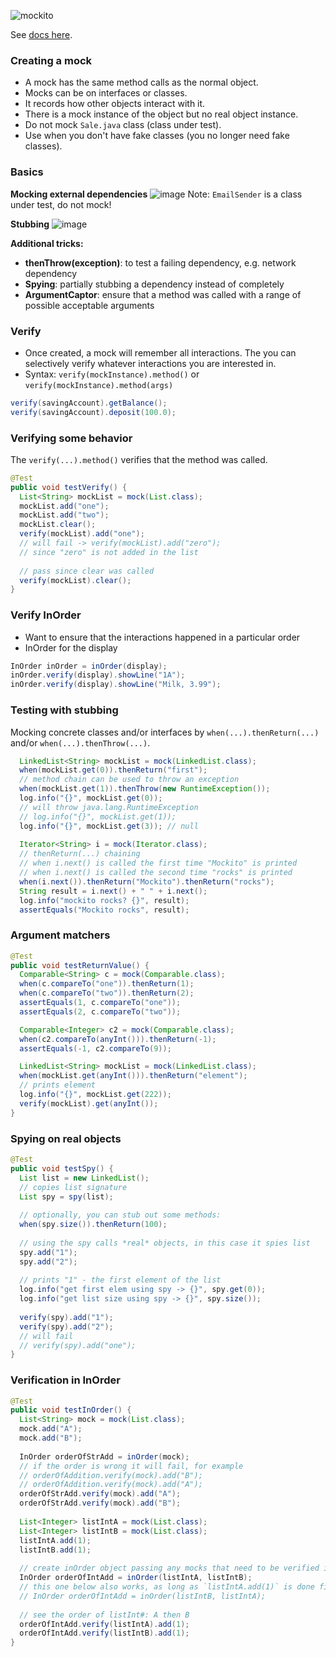 ![mockito](https://user-images.githubusercontent.com/5623994/51096961-83783980-178e-11e9-9966-e3f0b5ddc390.png)

See [docs here](http://static.javadoc.io/org.mockito/mockito-core/2.13.0/org/mockito/Mockito.html).

### Creating a mock
- A mock has the same method calls as the normal object.
- Mocks can be on interfaces or classes.
- It records how other objects interact with it.
- There is a mock instance of the object but no real object instance.
- Do not mock `Sale.java` class (class under test).
- Use when you don't have fake classes (you no longer need fake classes).

### Basics
**Mocking external dependencies**
![image](https://user-images.githubusercontent.com/5623994/52521689-e1daef80-2c48-11e9-8c8c-fd9233dc5a4b.png)
Note: `EmailSender` is a class under test, do not mock!

**Stubbing**
![image](https://user-images.githubusercontent.com/5623994/52521698-f7e8b000-2c48-11e9-92fd-b99f9ec893f8.png)

**Additional tricks:**
- __thenThrow(exception)__: to test a failing dependency, e.g. network dependency
- __Spying__: partially stubbing a dependency instead of completely
- __ArgumentCaptor__: ensure that a method was called with a range of possible acceptable arguments

### Verify
- Once created, a mock will remember all interactions. The you can selectively verify whatever interactions you are interested in.
- Syntax: `verify(mockInstance).method()` or `verify(mockInstance).method(args)`
```java
verify(savingAccount).getBalance();
verify(savingAccount).deposit(100.0);
```

### Verifying some behavior
The `verify(...).method()` verifies that the method was called.
```java
@Test
public void testVerify() {
  List<String> mockList = mock(List.class);
  mockList.add("one");
  mockList.add("two");
  mockList.clear();
  verify(mockList).add("one");
  // will fail -> verify(mockList).add("zero");
  // since "zero" is not added in the list
  
  // pass since clear was called
  verify(mockList).clear();
}
```

### Verify InOrder
- Want to ensure that the interactions happened in a particular order
- InOrder for the display
```java
InOrder inOrder = inOrder(display);
inOrder.verify(display).showLine("1A");
inOrder.verify(display).showLine("Milk, 3.99");
```

### Testing with **stubbing**
Mocking concrete classes and/or interfaces by `when(...).thenReturn(...)` and/or `when(...).thenThrow(...)`.
```java
  LinkedList<String> mockList = mock(LinkedList.class);
  when(mockList.get(0)).thenReturn("first");
  // method chain can be used to throw an exception
  when(mockList.get(1)).thenThrow(new RuntimeException());
  log.info("{}", mockList.get(0));
  // will throw java.lang.RuntimeException
  // log.info("{}", mockList.get(1));
  log.info("{}", mockList.get(3)); // null
  
  Iterator<String> i = mock(Iterator.class);
  // thenReturn(...) chaining
  // when i.next() is called the first time "Mockito" is printed
  // when i.next() is called the second time "rocks" is printed
  when(i.next()).thenReturn("Mockito").thenReturn("rocks");
  String result = i.next() + " " + i.next();
  log.info("mockito rocks? {}", result);
  assertEquals("Mockito rocks", result);
```

### Argument matchers
```java
@Test
public void testReturnValue() {
  Comparable<String> c = mock(Comparable.class);
  when(c.compareTo("one")).thenReturn(1);
  when(c.compareTo("two")).thenReturn(2);
  assertEquals(1, c.compareTo("one"));
  assertEquals(2, c.compareTo("two"));

  Comparable<Integer> c2 = mock(Comparable.class);
  when(c2.compareTo(anyInt())).thenReturn(-1);
  assertEquals(-1, c2.compareTo(9));

  LinkedList<String> mockList = mock(LinkedList.class);
  when(mockList.get(anyInt())).thenReturn("element");
  // prints element
  log.info("{}", mockList.get(222));
  verify(mockList).get(anyInt());
}  
```

### Spying on real objects
```java
@Test
public void testSpy() {
  List list = new LinkedList();
  // copies list signature
  List spy = spy(list); 
  
  // optionally, you can stub out some methods:
  when(spy.size()).thenReturn(100);
  
  // using the spy calls *real* objects, in this case it spies list
  spy.add("1");
  spy.add("2");
  
  // prints "1" - the first element of the list
  log.info("get first elem using spy -> {}", spy.get(0));
  log.info("get list size using spy -> {}", spy.size());
	
  verify(spy).add("1");
  verify(spy).add("2");
  // will fail
  // verify(spy).add("one");
}
```

### Verification in InOrder
```java
@Test
public void testInOrder() {
  List<String> mock = mock(List.class);
  mock.add("A");
  mock.add("B");
  
  InOrder orderOfStrAdd = inOrder(mock);
  // if the order is wrong it will fail, for example
  // orderOfAddition.verify(mock).add("B");
  // orderOfAddition.verify(mock).add("A"); 
  orderOfStrAdd.verify(mock).add("A");
  orderOfStrAdd.verify(mock).add("B");
  
  List<Integer> listIntA = mock(List.class);
  List<Integer> listIntB = mock(List.class);
  listIntA.add(1);
  listIntB.add(1);
  
  // create inOrder object passing any mocks that need to be verified in order
  InOrder orderOfIntAdd = inOrder(listIntA, listIntB);
  // this one below also works, as long as `listIntA.add(1)` is done first
  // InOrder orderOfIntAdd = inOrder(listIntB, listIntA);
  
  // see the order of listInt#: A then B
  orderOfIntAdd.verify(listIntA).add(1);
  orderOfIntAdd.verify(listIntB).add(1);
}
```
	